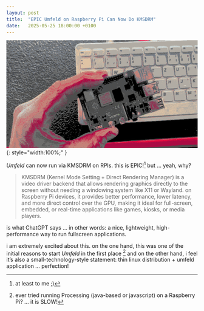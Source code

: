 ```yaml
---
layout: post
title:  "EPIC Umfeld on Raspberry Pi Can Now Do KMSDRM"
date:   2025-05-25 18:00:00 +0100
---
```


![2025-05-25--EPIC-Umfeld-on-Raspberry-Pi-Can-Now-Do-KMSDRM](/assets/2025-05-25--EPIC-Umfeld-on-Raspberry-Pi-Can-Now-Do-KMSDRM.gif){: style="width:100%;" }

*Umfeld* can now run via KMSDRM on RPIs. this is EPIC![^1] but … yeah, why?

> KMSDRM (Kernel Mode Setting + Direct Rendering Manager) is a video driver backend that allows rendering graphics directly to the screen without needing a windowing system like X11 or Wayland. on Raspberry Pi devices, it provides better performance, lower latency, and more direct control over the GPU, making it ideal for full-screen, embedded, or real-time applications like games, kiosks, or media players.

is what ChatGPT says … in other words: a nice, lightweight, high-performance way to run fullscreen applications.

i am extremely excited about this. on the one hand, this was one of the initial reasons to start *Umfeld* in the first place [^2] and on the other hand, i feel it’s also a small-technology-style statement: thin linux distribution + umfeld application … perfection!

[^1]: at least to me ;)
[^2]: ever tried running Processing (java-based or javascript) on a Raspberry Pi? … it is SLOW!